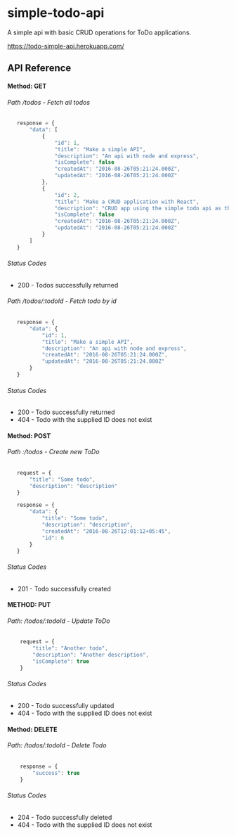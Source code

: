 # simple-todo-api
A simple api with basic CRUD operations for ToDo applications.

https://todo-simple-api.herokuapp.com/

## API Reference

#### Method: GET
###### Path /todos - Fetch all todos
 ```javascript
    response = {
        "data": [
            {
                "id": 1,
                "title": "Make a simple API",
                "description": "An api with node and express",
                "isComplete": false
                "createdAt": "2016-08-26T05:21:24.000Z",
                "updatedAt": "2016-08-26T05:21:24.000Z"
            },
            {
                "id": 2,
                "title": "Make a CRUD application with React",
                "description": "CRUD app using the simple todo api as the back end",
                "isComplete": false
                "createdAt": "2016-08-26T05:21:24.000Z",
                "updatedAt": "2016-08-26T05:21:24.000Z"
            }
        ]
    }
 ```
 ###### Status Codes
 * 200 - Todos successfully returned
 
###### Path /todos/:todoId - Fetch todo by id
 
 ```javascript
    response = {
        "data": {
            "id": 1,
            "title": "Make a simple API",
            "description": "An api with node and express",
            "createdAt": "2016-08-26T05:21:24.000Z",
            "updatedAt": "2016-08-26T05:21:24.000Z"
        }
    }
 ```
  ###### Status Codes
 * 200 - Todo successfully returned
 * 404 - Todo with the supplied ID does not exist

#### Method: POST

###### Path :/todos - Create new ToDo
 ``` javascript
    request = {
        "title": "Some todo",
        "description": "description"
    }
 
    response = {
        "data": {
            "title": "Some todo",
            "description": "description",
            "createdAt": "2016-08-26T12:01:12+05:45",
            "id": 6
        }
    }
```
  ###### Status Codes
 * 201 - Todo successfully created

#### METHOD: PUT

###### Path: /todos/:todoId - Update ToDo
```javascript
    request = {
        "title": "Another todo",
        "description": "Another description",
        "isComplete": true
    }
```
  ###### Status Codes
 * 200 - Todo successfully updated
 * 404 - Todo with the supplied ID does not exist

#### Method: DELETE

###### Path: /todos/:todoId - Delete Todo
```javascript
    response = {
        "success": true
    }
```     
  ###### Status Codes
 * 204 - Todo successfully deleted
 * 404 - Todo with the supplied ID does not exist     
 
 
